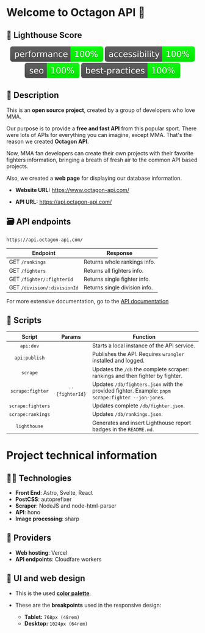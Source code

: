 # Welcome to Octagon API 🥊

## 🚦 Lighthouse Score

<div align="center" width="100%">
<!-- lightouse-badges:start -->

![performance](./lighthouse/results/performance.svg)
![accessibility](./lighthouse/results/accessibility.svg)
![seo](./lighthouse/results/seo.svg)
![best-practices](./lighthouse/results/best-practices.svg)

<!-- lightouse-badges:end -->
</div>

## 📜 Description

This is an **open source project**, created by a group of developers who love MMA.

Our purpose is to provide a **free and fast API** from this popular sport. There were lots of APIs for everything you can imagine, except MMA. That's the reason we created **Octagon API**.

Now, MMA fan developers can create their own projects with their favorite fighters information, bringing a breath of fresh air to the common API based projects.

Also, we created a **web page** for displaying our database information.

- **Website URL:** https://www.octagon-api.com/

- **API URL:** https://api.octagon-api.com/

## 🗃 API endpoints

```txt
https://api.octagon-api.com/
```

| Endpoint                    | Response                      |
| --------------------------- | ----------------------------- |
| GET `/rankings`             | Returns whole rankings info.  |
| GET `/fighters`             | Returns all fighters info.    |
| GET `/fighter/:fighterId`   | Returns single fighter info.  |
| GET `/division/:divisionId` | Returns single division info. |

For more extensive documentation, go to the [API documentation](https://www.octagon-api.com/api-documentation)

## 🤖 Scripts

|      Script       |     Params      | Function                                                                                           |
| :---------------: | :-------------: | -------------------------------------------------------------------------------------------------- |
|     `api:dev`     |                 | Starts a local instance of the API service.                                                        |
|   `api:publish`   |                 | Publishes the API. Requires `wrangler` installed and logged.                                       |
|     `scrape`      |                 | Updates the `/db` the complete scraper: rankings and then fighter by fighter.                      |
| `scrape:fighter`  | `--{fighterId}` | Updates `/db/fighters.json` with the provided fighter. Example: `pnpm scrape:fighter --jon-jones`. |
| `scrape:fighters` |                 | Updates complete `/db/fighter.json`.                                                               |
| `scrape:rankings` |                 | Updates `/db/rankings.json`.                                                                       |
|   `lighthouse`    |                 | Generates and insert Lighthouse report badges in the `README.md`.                                  |

# Project technical information

## 👩‍💻 Technologies

- **Front End**: Astro, Svelte, React
- **PostCSS**: autoprefixer
- **Scraper**: NodeJS and node-html-parser
- **API**: hono
- **Image processing**: sharp

## 🦾 Providers

- **Web hosting**: Vercel
- **API endpoints**: Cloudfare workers

## 🎨 UI and web design

- This is the used [**color palette**](https://coolors.co/palette/001219-005f73-0a9396-94d2bd-e9d8a6-ee9b00-ca6702-bb3e03-ae2012-9b2226).

- These are the **breakpoints** used in the responsive design:
  - **Tablet:** `768px (48rem)`
  - **Desktop:** `1024px (64rem)`
